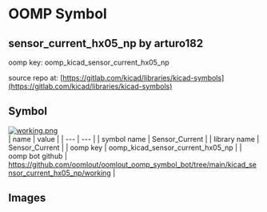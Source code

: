 # OOMP Symbol  
## sensor_current_hx05_np  by arturo182  
  
oomp key: oomp_kicad_sensor_current_hx05_np  
  
source repo at: [https://gitlab.com/kicad/libraries/kicad-symbols](https://gitlab.com/kicad/libraries/kicad-symbols)  
## Symbol  
  
[![working.png](working_600.png)](working.png)  
| name | value | 
| --- | --- | 
| symbol name | Sensor_Current | 
| library name | Sensor_Current | 
| oomp key | oomp_kicad_sensor_current_hx05_np | 
| oomp bot github | https://github.com/oomlout/oomlout_oomp_symbol_bot/tree/main/kicad_sensor_current_hx05_np/working | 
## Images  

